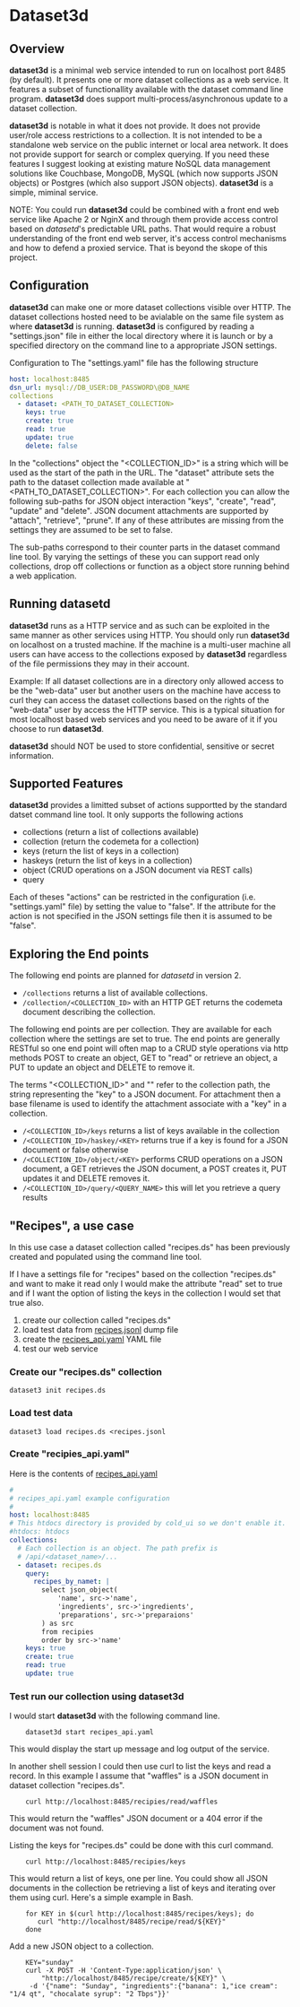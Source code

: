 
Dataset3d
=========

Overview
--------

__dataset3d__ is a minimal web service intended to run on localhost port 8485 (by default). It presents one or more dataset collections as a web service. It features a subset of functionallity available with the dataset command line program. __dataset3d__ does support multi-process/asynchronous update to a dataset collection.

__dataset3d__ is notable in what it does not provide. It does not provide user/role access restrictions to a collection. It is not intended to be a standalone web service on the public internet or local area network. It does not provide support for search or complex querying. If you need these features I suggest looking at existing mature NoSQL data management solutions like Couchbase, MongoDB, MySQL (which now supports JSON objects) or Postgres (which also support JSON objects). __dataset3d__ is a simple, miminal service.

NOTE: You could run __dataset3d__ could be combined with a front end web service like Apache 2 or NginX and through them provide access control based on _datasetd_'s predictable URL paths. That would require a robust understanding of the front end web server, it's access control mechanisms and how to defend a proxied service. That is beyond the skope of this project.

Configuration
-------------

__dataset3d__ can make one or more dataset collections visible over HTTP. The dataset collections hosted need to be avialable on the same file system as where __dataset3d__ is running. __dataset3d__ is configured by reading a "settings.json" file in either the local directory where it is launch or by a specified directory on the command line to a appropriate JSON settings.

Configuration to The "settings.yaml" file has the following structure

```yaml
host: localhost:8485
dsn_url: mysql://DB_USER:DB_PASSWORD\@DB_NAME
collections
  - dataset: <PATH_TO_DATASET_COLLECTION>
    keys: true
    create: true
    read: true
    update: true
    delete: false
```

In the "collections" object the "<COLLECTION_ID>" is a string which will be used as the start of the path in the URL. The "dataset" attribute sets the path to the dataset collection made available at "<PATH_TO_DATASET_COLLECTION>". For each collection you can allow the following sub-paths for JSON object interaction "keys", "create", "read", "update" and "delete". JSON document attachments are supported by "attach", "retrieve", "prune". If any of these attributes are missing from the settings they are assumed to be set to false.

The sub-paths correspond to their counter parts in the dataset command line tool. By varying the settings of these you can support read only collections, drop off collections or function as a object store running behind a web application.

Running datasetd
----------------

__dataset3d__ runs as a HTTP service and as such can be exploited in the same manner as other services using HTTP.  You should only run __dataset3d__ on localhost on a trusted machine. If the machine is a multi-user machine all users can have access to the collections exposed by __dataset3d__ regardless of the file permissions they may in their account.

Example: If all dataset collections are in a directory only allowed access to be the "web-data" user but another users on the machine have access to curl they can access the dataset collections based on the rights of the "web-data" user by access the HTTP service.  This is a typical situation for most localhost based web services and you need to be aware of it if you choose to run __dataset3d__.

__dataset3d__ should NOT be used to store confidential, sensitive or secret information.


Supported Features
------------------

__dataset3d__ provides a limitted subset of actions supportted by the standard datset command line tool. It only supports the following actions

- collections (return a list of collections available)
- collection (return the codemeta for a collection)
- keys (return the list of keys in a collection)
- haskeys (return the list of keys in a collection)
- object (CRUD operations on a JSON document via REST calls)
- query

Each of theses "actions" can be restricted in the configuration (i.e. "settings.yaml" file) by setting the value to "false". If the attribute for the action is not specified in the JSON settings  file then it is assumed to be "false".

Exploring the End points
------------------------

The following end points are planned for _datasetd_ in version 2.

- `/collections` returns a list of available collections.
- `/collection/<COLLECTION_ID>` with an HTTP GET returns the codemeta document describing the collection.

The following end points are per collection. They are available for each
collection where the settings are set to true. The end points 
are generally RESTful so one end point will often map to a CRUD style
operations via http methods POST to create an object, GET to "read" or retrieve an object, a PUT to update an object and DELETE to remove it.

The terms "<COLLECTION_ID>" and "<KEY>" refer to the collection path, the
string representing the "key" to a JSON document. For attachment then a
base filename is used to identify the attachment associate with a "key"
in a collection.

- `/<COLLECTION_ID>/keys` returns a list of keys available in the collection
- `/<COLLECTION_ID>/haskey/<KEY>` returns true if a key is found for a JSON document or false otherwise
- `/<COLLECTION_ID>/object/<KEY>` performs CRUD operations on a JSON document, a GET retrieves the JSON document, a POST creates it, PUT updates it and DELETE removes it.
- `/<COLLECTION_ID>/query/<QUERY_NAME>` this will let you retrieve a query results


"Recipes", a use case
---------------------

In this use case a dataset collection called "recipes.ds" has been previously created and populated using the command line tool.

If I have a settings file for "recipes" based on the collection "recipes.ds" and want to make it read only I would make the attribute "read" set to true and if I want the option of listing the keys in the collection I would set that true also.

1. create our collection called "recipes.ds"
2. load test data from [recipes.jsonl](recipes.jsonl) dump file
3. create the [recipes_api.yaml](recipes_api.yaml) YAML file
4. test our web service

### Create our "recipes.ds" collection

~~~shell
dataset3 init recipes.ds
~~~

### Load test data

~~~shell
dataset3 load recipes.ds <recipes.jsonl
~~~

### Create "recipies_api.yaml"

Here is the contents of  [recipes_api.yaml](recipes_api.yaml)

~~~yaml
#
# recipes_api.yaml example configuration
#
host: localhost:8485
# This htdocs directory is provided by cold_ui so we don't enable it.
#htdocs: htdocs
collections:
  # Each collection is an object. The path prefix is
  # /api/<dataset_name>/...
  - dataset: recipes.ds
    query:
      recipes_by_namet: |
        select json_object(
            'name', src->'name',
            'ingredients', src->'ingredients',
            'preparations', src->'preparaions'
        ) as src
        from recipies
        order by src->'name'
    keys: true
    create: true
    read: true
    update: true
~~~

### Test run our collection using __dataset3d__


I would start __dataset3d__ with the following command line.

```shell
    dataset3d start recipes_api.yaml
```

This would display the start up message and log output of the service.

In another shell session I could then use curl to list the keys and read a record. In this example I assume that "waffles" is a JSON document in dataset collection "recipes.ds".

```shell
    curl http://localhost:8485/recipies/read/waffles
```

This would return the "waffles" JSON document or a 404 error if the
document was not found.

Listing the keys for "recipes.ds" could be done with this curl command.

```shell
    curl http://localhost:8485/recipies/keys
```

This would return a list of keys, one per line. You could show
all JSON documents in the collection be retrieving a list of keys
and iterating over them using curl. Here's a simple example in Bash.

```shell
    for KEY in $(curl http://localhost:8485/recipes/keys); do
       curl "http://localhost/8485/recipe/read/${KEY}"
    done
```

Add a new JSON object to a collection.

```shell
    KEY="sunday"
    curl -X POST -H 'Content-Type:application/json' \
        "http://localhost/8485/recipe/create/${KEY}" \
     -d '{"name": "Sunday", "ingredients":{"banana": 1,"ice cream": "1/4 qt", "chocalate syrup": "2 Tbps"}}'
```

